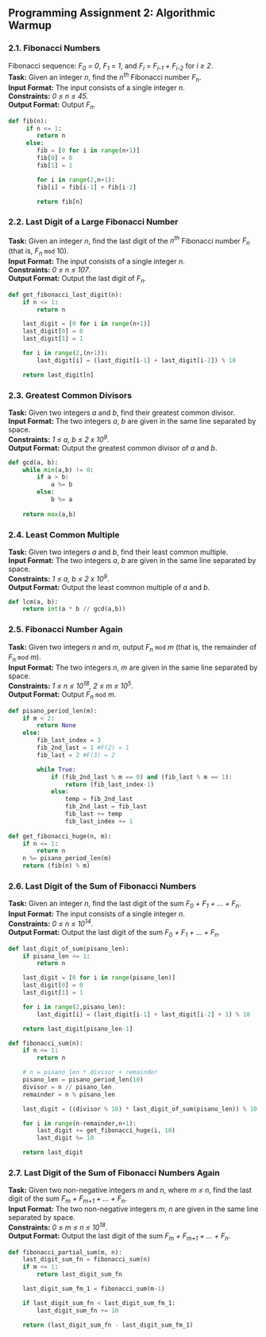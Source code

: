 ## Programming Assignment 2: Algorithmic Warmup
### 2.1. Fibonacci Numbers
Fibonacci sequence: *F<sub>0</sub> = 0*, *F<sub>1</sub> = 1*, and *F<sub>i</sub> = F<sub>i-1</sub> + F<sub>i-2</sub>* for *i ≥ 2*.\
**Task:** Given an integer *n*, find the *n<sup>th</sup>* Fibonacci number *F<sub>n</sub>*.\
**Input Format:** The input consists of a single integer *n*.\
**Constraints:** *0 ≤ n ≤ 45*.\
**Output Format:** Output *F<sub>n</sub>.*

```python
def fib(n):
     if n <= 1:
        return n
     else:
        fib = [0 for i in range(n+1)]
        fib[0] = 0
        fib[1] = 1

        for i in range(2,n+1):
        fib[i] = fib[i-1] + fib[i-2]

        return fib[n]
```

### 2.2. Last Digit of a Large Fibonacci Number
**Task:** Given an integer *n*, find the last digit of the *n<sup>th</sup>* Fibonacci number *F<sub>n</sub>* (that is, *F<sub>n</sub>* `mod` 10).\
**Input Format:** The input consists of a single integer *n*.\
**Constraints:** *0 ≤ n ≤ 107*.\
**Output Format:** Output the last digit of *F<sub>n</sub>.*

```python
def get_fibonacci_last_digit(n):
    if n <= 1:
        return n

    last_digit = [0 for i in range(n+1)]
    last_digit[0] = 0
    last_digit[1] = 1

    for i in range(2,(n+1)):
        last_digit[i] = (last_digit[i-1] + last_digit[i-2]) % 10

    return last_digit[n]
```

### 2.3. Greatest Common Divisors
**Task:** Given two integers *a* and *b*, find their greatest common divisor.\
**Input Format:** The two integers *a*, *b* are given in the same line separated by space.\
**Constraints:** *1 ≤ a, b ≤ 2 x 10<sup>9</sup>*.\
**Output Format:** Output the greatest common divisor of *a* and *b*.

```python
def gcd(a, b):
    while min(a,b) != 0:
        if a > b:
            a %= b
        else:
            b %= a
     
    return max(a,b)
```

### 2.4. Least Common Multiple
**Task:** Given two integers *a* and *b*, find their least common multiple.\
**Input Format:** The two integers *a*, *b* are given in the same line separated by space.\
**Constraints:** *1 ≤ a, b ≤ 2 x 10<sup>9</sup>*.\
**Output Format:** Output the least common multiple of *a* and *b*.

```python
def lcm(a, b):
    return int(a * b // gcd(a,b))
```

### 2.5. Fibonacci Number Again
**Task:** Given two integers *n* and *m*, output *F<sub>n</sub>* `mod` *m* (that is, the remainder of *F<sub>n</sub>* `mod` *m*).\
**Input Format:** The two integers *n*, *m* are given in the same line separated by space.\
**Constraints:** *1 ≤ n ≤ 10<sup>18</sup>, 2 ≤ m ≤ 10<sup>5</sup>*.\
**Output Format:** Output *F<sub>n</sub>* `mod` *m*.

```python
def pisano_period_len(m):
    if m < 2:
        return None
    else:
        fib_last_index = 3
        fib_2nd_last = 1 #F(2) = 1
        fib_last = 2 #F(3) = 2

        while True:
            if (fib_2nd_last % m == 0) and (fib_last % m == 1):
                return (fib_last_index-1)
            else:
                temp = fib_2nd_last
                fib_2nd_last = fib_last
                fib_last += temp
                fib_last_index += 1
                
def get_fibonacci_huge(n, m):
    if n <= 1:
        return n
    n %= pisano_period_len(m)
    return (fib(n) % m)
```

### 2.6. Last Digit of the Sum of Fibonacci Numbers
**Task:** Given an integer *n*, find the last digit of the sum *F<sub>0</sub> + F<sub>1</sub> + ... + F<sub>n</sub>*.\
**Input Format:** The input consists of a single integer *n*.\
**Constraints:** *0 ≤ n ≤ 10<sup>14</sup>*.\
**Output Format:** Output the last digit of the sum *F<sub>0</sub> + F<sub>1</sub> + ... + F<sub>n</sub>.*

```python
def last_digit_of_sum(pisano_len):
    if pisano_len <= 1:
        return n

    last_digit = [0 for i in range(pisano_len)]
    last_digit[0] = 0
    last_digit[1] = 1

    for i in range(2,pisano_len):
        last_digit[i] = (last_digit[i-1] + last_digit[i-2] + 1) % 10

    return last_digit[pisano_len-1]

def fibonacci_sum(n):
    if n <= 1:
        return n

    # n = pisano_len * divisor + remainder
    pisano_len = pisano_period_len(10)
    divisor = n // pisano_len
    remainder = n % pisano_len

    last_digit = ((divisor % 10) * last_digit_of_sum(pisano_len)) % 10

    for i in range(n-remainder,n+1):
        last_digit += get_fibonacci_huge(i, 10)
        last_digit %= 10

    return last_digit
```

### 2.7. Last Digit of the Sum of Fibonacci Numbers Again
**Task:** Given two non-negative integers *m* and *n*, where *m ≤ n*, find the last digit of the sum *F<sub>m</sub> + F<sub>m+1</sub> + ... + F<sub>n</sub>*.\
**Input Format:** The two non-negative integers *m*, *n* are given in the same line separated by space.\
**Constraints:** *0 ≤ m ≤ n ≤ 10<sup>18</sup>*.\
**Output Format:** Output the last digit of the sum *F<sub>m</sub> + F<sub>m+1</sub> + ... + F<sub>n</sub>*.

```python
def fibonacci_partial_sum(m, n):
    last_digit_sum_fn = fibonacci_sum(n)
    if m <= 1:
        return last_digit_sum_fn

    last_digit_sum_fm_1 = fibonacci_sum(m-1)

    if last_digit_sum_fn < last_digit_sum_fm_1:
        last_digit_sum_fn += 10

    return (last_digit_sum_fn - last_digit_sum_fm_1)
```
